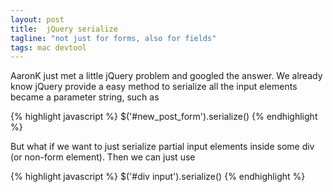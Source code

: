 ```yaml
---
layout: post
title:  jQuery serialize
tagline: "not just for forms, also for fields"
tags: mac devtool
---
```

AaronK just met a little jQuery problem and googled the answer. We already know jQuery provide a easy method to serialize all the input elements became a parameter string, such as

{% highlight javascript %}
    $('#new_post_form').serialize()
{% endhighlight %}

But what if we want to just serialize partial input elements inside some div (or non-form element). Then we can just use

{% highlight javascript %}
    $('#div input').serialize()
{% endhighlight %}
